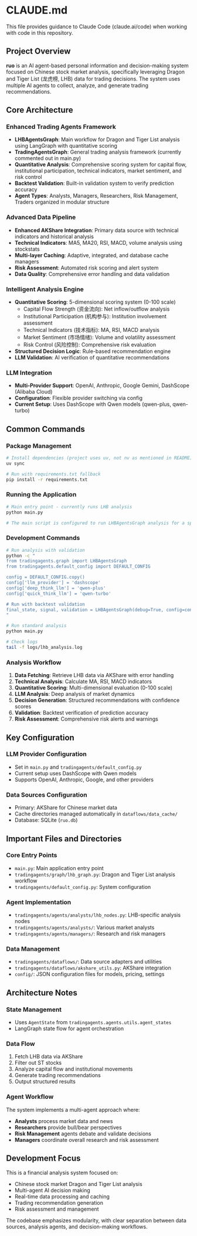 # CLAUDE.md

This file provides guidance to Claude Code (claude.ai/code) when working with code in this repository.

## Project Overview

**ruo** is an AI agent-based personal information and decision-making system focused on Chinese stock market analysis, specifically leveraging Dragon and Tiger List (龙虎榜, LHB) data for trading decisions. The system uses multiple AI agents to collect, analyze, and generate trading recommendations.

## Core Architecture

### Enhanced Trading Agents Framework
- **LHBAgentsGraph**: Main workflow for Dragon and Tiger List analysis using LangGraph with quantitative scoring
- **TradingAgentsGraph**: General trading analysis framework (currently commented out in main.py)
- **Quantitative Analysis**: Comprehensive scoring system for capital flow, institutional participation, technical indicators, market sentiment, and risk control
- **Backtest Validation**: Built-in validation system to verify prediction accuracy
- **Agent Types**: Analysts, Managers, Researchers, Risk Management, Traders organized in modular structure

### Advanced Data Pipeline
- **Enhanced AKShare Integration**: Primary data source with technical indicators and historical analysis
- **Technical Indicators**: MA5, MA20, RSI, MACD, volume analysis using stockstats
- **Multi-layer Caching**: Adaptive, integrated, and database cache managers
- **Risk Assessment**: Automated risk scoring and alert system
- **Data Quality**: Comprehensive error handling and data validation

### Intelligent Analysis Engine
- **Quantitative Scoring**: 5-dimensional scoring system (0-100 scale)
  - Capital Flow Strength (资金流向): Net inflow/outflow analysis
  - Institutional Participation (机构参与): Institution involvement assessment  
  - Technical Indicators (技术指标): MA, RSI, MACD analysis
  - Market Sentiment (市场情绪): Volume and volatility assessment
  - Risk Control (风险控制): Comprehensive risk evaluation
- **Structured Decision Logic**: Rule-based recommendation engine
- **LLM Validation**: AI verification of quantitative recommendations

### LLM Integration
- **Multi-Provider Support**: OpenAI, Anthropic, Google Gemini, DashScope (Alibaba Cloud)
- **Configuration**: Flexible provider switching via config
- **Current Setup**: Uses DashScope with Qwen models (qwen-plus, qwen-turbo)

## Common Commands

### Package Management
```bash
# Install dependencies (project uses uv, not nv as mentioned in README)
uv sync

# Run with requirements.txt fallback
pip install -r requirements.txt
```

### Running the Application
```bash
# Main entry point - currently runs LHB analysis
python main.py

# The main script is configured to run LHBAgentsGraph analysis for a specific date
```

### Development Commands
```bash
# Run analysis with validation
python -c "
from tradingagents.graph import LHBAgentsGraph
from tradingagents.default_config import DEFAULT_CONFIG

config = DEFAULT_CONFIG.copy()
config['llm_provider'] = 'dashscope'
config['deep_think_llm'] = 'qwen-plus'
config['quick_think_llm'] = 'qwen-turbo'

# Run with backtest validation
final_state, signal, validation = LHBAgentsGraph(debug=True, config=config).run_with_validation('2025-07-24', validate_days=1)
"

# Run standard analysis  
python main.py

# Check logs
tail -f logs/lhb_analysis.log
```

### Analysis Workflow
1. **Data Fetching**: Retrieve LHB data via AKShare with error handling
2. **Technical Analysis**: Calculate MA, RSI, MACD indicators
3. **Quantitative Scoring**: Multi-dimensional evaluation (0-100 scale)
4. **LLM Analysis**: Deep analysis of market dynamics
5. **Decision Generation**: Structured recommendations with confidence scores
6. **Validation**: Backtest verification of prediction accuracy
7. **Risk Assessment**: Comprehensive risk alerts and warnings

## Key Configuration

### LLM Provider Configuration
- Set in `main.py` and `tradingagents/default_config.py`
- Current setup uses DashScope with Qwen models
- Supports OpenAI, Anthropic, Google, and other providers

### Data Sources Configuration  
- Primary: AKShare for Chinese market data
- Cache directories managed automatically in `dataflows/data_cache/`
- Database: SQLite (`ruo.db`)

## Important Files and Directories

### Core Entry Points
- `main.py`: Main application entry point
- `tradingagents/graph/lhb_graph.py`: Dragon and Tiger List analysis workflow
- `tradingagents/default_config.py`: System configuration

### Agent Implementation
- `tradingagents/agents/analysts/lhb_nodes.py`: LHB-specific analysis nodes
- `tradingagents/agents/analysts/`: Various market analysts
- `tradingagents/agents/managers/`: Research and risk managers

### Data Management
- `tradingagents/dataflows/`: Data source adapters and utilities
- `tradingagents/dataflows/akshare_utils.py`: AKShare integration
- `config/`: JSON configuration files for models, pricing, settings

## Architecture Notes

### State Management
- Uses `AgentState` from `tradingagents.agents.utils.agent_states`
- LangGraph state flow for agent orchestration

### Data Flow
1. Fetch LHB data via AKShare
2. Filter out ST stocks
3. Analyze capital flow and institutional movements  
4. Generate trading recommendations
5. Output structured results

### Agent Workflow
The system implements a multi-agent approach where:
- **Analysts** process market data and news
- **Researchers** provide bull/bear perspectives  
- **Risk Management** agents debate and validate decisions
- **Managers** coordinate overall research and risk assessment

## Development Focus

This is a financial analysis system focused on:
- Chinese stock market Dragon and Tiger List analysis
- Multi-agent AI decision making
- Real-time data processing and caching
- Trading recommendation generation
- Risk assessment and management

The codebase emphasizes modularity, with clear separation between data sources, analysis agents, and decision-making workflows.